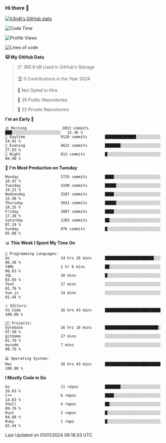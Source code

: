 ### Hi there 👋

[![h3n4l's GitHub stats](https://github-readme-stats.vercel.app/api?username=h3n4l&count_private=true&show_icons=true&theme=radical)](https://github.com/h3n4l/github-readme-stats)

<!--START_SECTION:waka-->
![Code Time](http://img.shields.io/badge/Code%20Time-1%2C824%20hrs%2025%20mins-blue)

![Profile Views](http://img.shields.io/badge/Profile%20Views-1-blue)

![Lines of code](https://img.shields.io/badge/From%20Hello%20World%20I%27ve%20Written-4.3%20million%20lines%20of%20code-blue)

**🐱 My GitHub Data** 

> 📦 365.6 kB Used in GitHub's Storage 
 > 
> 🏆 0 Contributions in the Year 2024
 > 
> 🚫 Not Opted to Hire
 > 
> 📜 39 Public Repositories 
 > 
> 🔑 22 Private Repositories 
 > 
**I'm an Early 🐤** 

```text
🌞 Morning                2053 commits        ███░░░░░░░░░░░░░░░░░░░░░░   12.36 % 
🌆 Daytime                9120 commits        ██████████████░░░░░░░░░░░   54.91 % 
🌃 Evening                4622 commits        ███████░░░░░░░░░░░░░░░░░░   27.83 % 
🌙 Night                  813 commits         █░░░░░░░░░░░░░░░░░░░░░░░░   04.90 % 
```
📅 **I'm Most Productive on Tuesday** 

```text
Monday                   2735 commits        ████░░░░░░░░░░░░░░░░░░░░░   16.47 % 
Tuesday                  3190 commits        █████░░░░░░░░░░░░░░░░░░░░   19.21 % 
Wednesday                2587 commits        ████░░░░░░░░░░░░░░░░░░░░░   15.58 % 
Thursday                 3031 commits        █████░░░░░░░░░░░░░░░░░░░░   18.25 % 
Friday                   2887 commits        ████░░░░░░░░░░░░░░░░░░░░░   17.38 % 
Saturday                 1202 commits        ██░░░░░░░░░░░░░░░░░░░░░░░   07.24 % 
Sunday                   976 commits         █░░░░░░░░░░░░░░░░░░░░░░░░   05.88 % 
```


📊 **This Week I Spent My Time On** 

```text
💬 Programming Languages: 
Go                       14 hrs 26 mins      ██████████████████████░░░   86.36 % 
YAML                     1 hr 6 mins         ██░░░░░░░░░░░░░░░░░░░░░░░   06.63 % 
SQL                      30 mins             █░░░░░░░░░░░░░░░░░░░░░░░░   03.03 % 
Text                     17 mins             ░░░░░░░░░░░░░░░░░░░░░░░░░   01.76 % 
Vue.js                   14 mins             ░░░░░░░░░░░░░░░░░░░░░░░░░   01.44 % 

🔥 Editors: 
VS Code                  16 hrs 43 mins      █████████████████████████   100.00 % 

🐱‍💻 Projects: 
bytebase                 16 hrs 18 mins      ████████████████████████░   97.50 % 
gitdemo                  17 mins             ░░░░░░░░░░░░░░░░░░░░░░░░░   01.76 % 
mycode                   7 mins              ░░░░░░░░░░░░░░░░░░░░░░░░░   00.75 % 

💻 Operating System: 
Mac                      16 hrs 43 mins      █████████████████████████   100.00 % 
```

**I Mostly Code in Go** 

```text
Go                       11 repos            ███████░░░░░░░░░░░░░░░░░░   26.83 % 
C++                      6 repos             ████░░░░░░░░░░░░░░░░░░░░░   14.63 % 
Shell                    4 repos             ██░░░░░░░░░░░░░░░░░░░░░░░   09.76 % 
Rust                     2 repos             █░░░░░░░░░░░░░░░░░░░░░░░░   04.88 % 
Ruby                     1 repo              █░░░░░░░░░░░░░░░░░░░░░░░░   02.44 % 
```




 Last Updated on 01/01/2024 09:18:33 UTC
<!--END_SECTION:waka-->


